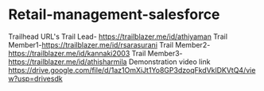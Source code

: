 # Retail-management-salesforce
Trailhead URL's
Trail Lead- https://trailblazer.me/id/athiyaman
Trail Member1-https://trailblazer.me/id/rsarasurani
Trail Member2- https://trailblazer.me/id/kannaki2003
Trail Member3-https://trailblazer.me/id/athisharmila
Demonstration video link
https://drive.google.com/file/d/1az1OmXiJt1Yo8GP3dzoqFkdVklDKVtQ4/view?usp=drivesdk
